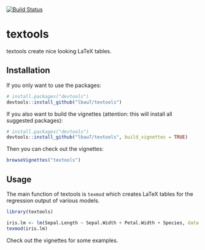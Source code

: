 
<!-- README.md is generated from README.Rmd. -->

[![Build
Status](https://travis-ci.org/lbau7/textools.svg?branch=master)](https://travis-ci.org/lbau7/textools)

# textools

textools create nice looking LaTeX tables.

## Installation

If you only want to use the packages:

``` r
# install.packages("devtools")
devtools::install_github("lbau7/textools")
```

If you also want to build the vignettes (attention: this will install
all suggested packages):

``` r
# install.packages("devtools")
devtools::install_github("lbau7/textools", build_vignettes = TRUE)
```

Then you can check out the vignettes:

``` r
browseVignettes("textools")
```

## Usage

The main function of textools is `texmod` which creates LaTeX tables for
the regression output of various models.

``` r
library(textools)

iris.lm <- lm(Sepal.Length ~ Sepal.Width + Petal.Width + Species, data = iris)
texmod(iris.lm)
```

Check out the vignettes for some examples.
